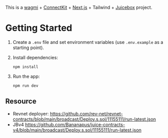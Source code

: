 This is a [wagmi](https://wagmi.sh) + [ConnectKit](https://docs.family.co/connectkit) + [Next.js](https://nextjs.org) + Tailwind + [Juicebox](https://juicebox.money) project.

# Getting Started

1. Create a `.env` file and set environment variables (use `.env.example` as a starting point).
1. Install dependencies:

   ```
   npm install
   ```

1. Run the app:

   ```
   npm run dev
   ```

## Resource

- Revnet deployer: https://github.com/rev-net/revnet-contracts/blob/main/broadcast/Deploy.s.sol/11155111/run-latest.json
- JBv4 https://github.com/Bananapus/juice-contracts-v4/blob/main/broadcast/Deploy.s.sol/11155111/run-latest.json
